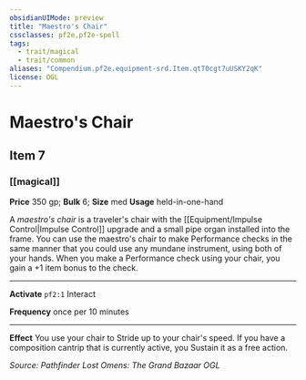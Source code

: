 ```yaml
---
obsidianUIMode: preview
title: "Maestro's Chair"
cssclasses: pf2e,pf2e-spell
tags:
  - trait/magical
  - trait/common
aliases: "Compendium.pf2e.equipment-srd.Item.qtT0cgt7uUSKY2qK"
license: OGL
---
```

# Maestro's Chair
## Item 7
### [[magical]]


**Price** 350 gp; 
**Bulk** 6; **Size** med
**Usage** held-in-one-hand

A _maestro's chair_ is a traveler's chair with the [[Equipment/Impulse Control|Impulse Control]] upgrade and a small pipe organ installed into the frame. You can use the maestro's chair to make Performance checks in the same manner that you could use any mundane instrument, using both of your hands. When you make a Performance check using your chair, you gain a +1 item bonus to the check.

* * *

**Activate** `pf2:1` Interact

**Frequency** once per 10 minutes

* * *

**Effect** You use your chair to Stride up to your chair's speed. If you have a composition cantrip that is currently active, you Sustain it as a free action.

*Source: Pathfinder Lost Omens: The Grand Bazaar*
*OGL*